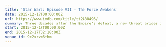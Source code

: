 ```yaml
---
title: 'Star Wars: Episode VII - The Force Awakens'
date: 2015-12-17T00:00:00Z
url: https://www.imdb.com/title/tt2488496/
summary: Three decades after the Empire’s defeat, a new threat arises in the militant First Order. Defected stormtrooper Finn and the scavenger Rey are caught up in the Resistance’s search for the missing Luke Skywalker.
start: 2015-12-17T00:00:00Z
end: 2015-12-17T02:18:00Z
venue_id: 9c2xrvm6+hm
---
```

